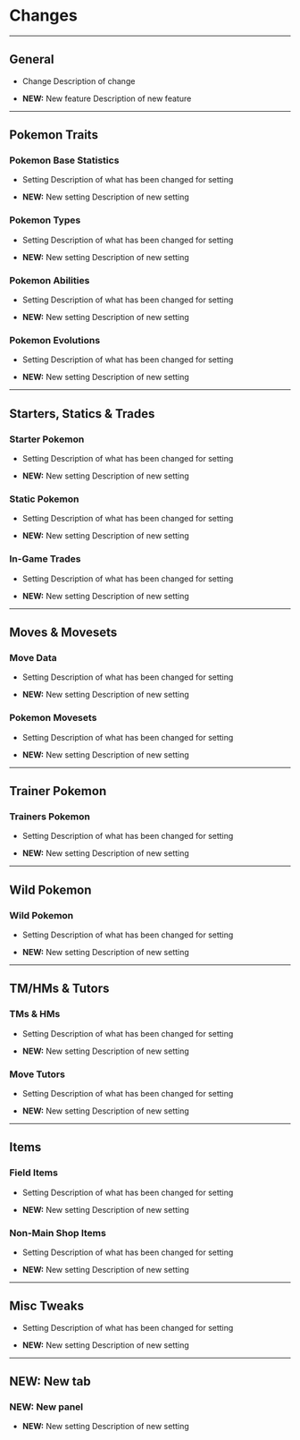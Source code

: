 # Changes

---
## General

- Change
Description of change

- **NEW:** New feature
Description of new feature

---
## Pokemon Traits

### Pokemon Base Statistics

- Setting
Description of what has been changed for setting

- **NEW:** New setting
Description of new setting

### Pokemon Types

- Setting
Description of what has been changed for setting

- **NEW:** New setting
Description of new setting

### Pokemon Abilities

- Setting
Description of what has been changed for setting

- **NEW:** New setting
Description of new setting

### Pokemon Evolutions

- Setting
Description of what has been changed for setting

- **NEW:** New setting
Description of new setting

---
## Starters, Statics & Trades

### Starter Pokemon

- Setting
Description of what has been changed for setting

- **NEW:** New setting
Description of new setting

### Static Pokemon

- Setting
Description of what has been changed for setting

- **NEW:** New setting
Description of new setting

### In-Game Trades

- Setting
Description of what has been changed for setting

- **NEW:** New setting
Description of new setting

---
## Moves & Movesets

### Move Data

- Setting
Description of what has been changed for setting

- **NEW:** New setting
Description of new setting

### Pokemon Movesets

- Setting
Description of what has been changed for setting

- **NEW:** New setting
Description of new setting

---
## Trainer Pokemon

### Trainers Pokemon

- Setting
Description of what has been changed for setting

- **NEW:** New setting
Description of new setting

---
## Wild Pokemon

### Wild Pokemon

- Setting
Description of what has been changed for setting

- **NEW:** New setting
Description of new setting

---
## TM/HMs & Tutors

### TMs & HMs

- Setting
Description of what has been changed for setting

- **NEW:** New setting
Description of new setting

### Move Tutors

- Setting
Description of what has been changed for setting

- **NEW:** New setting
Description of new setting

---
## Items

### Field Items

- Setting
Description of what has been changed for setting

- **NEW:** New setting
Description of new setting

### Non-Main Shop Items

- Setting
Description of what has been changed for setting

- **NEW:** New setting
Description of new setting

---
## Misc Tweaks

- Setting
Description of what has been changed for setting

- **NEW:** New setting
Description of new setting

---
## **NEW:** New tab

### **NEW:** New panel

- **NEW:** New setting
Description of new setting